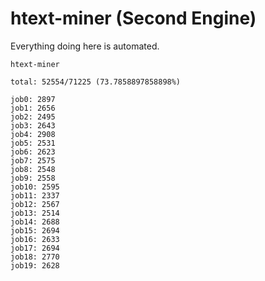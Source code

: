 # htext-miner (Second Engine)

Everything doing here is automated.

```
htext-miner

total: 52554/71225 (73.7858897858898%)

job0: 2897
job1: 2656
job2: 2495
job3: 2643
job4: 2908
job5: 2531
job6: 2623
job7: 2575
job8: 2548
job9: 2558
job10: 2595
job11: 2337
job12: 2567
job13: 2514
job14: 2688
job15: 2694
job16: 2633
job17: 2694
job18: 2770
job19: 2628
```
